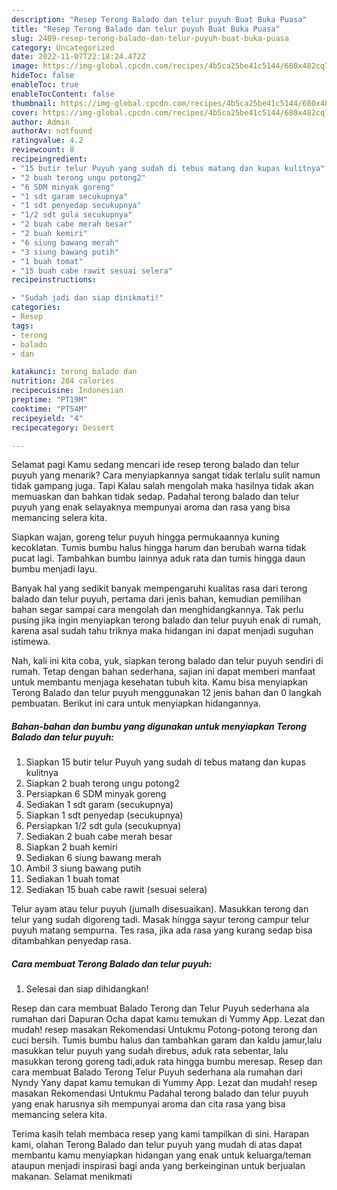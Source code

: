 ```yaml
---
description: "Resep Terong Balado dan telur puyuh Buat Buka Puasa"
title: "Resep Terong Balado dan telur puyuh Buat Buka Puasa"
slug: 2409-resep-terong-balado-dan-telur-puyuh-buat-buka-puasa
category: Uncategorized
date: 2022-11-07T22:18:24.472Z
image: https://img-global.cpcdn.com/recipes/4b5ca25be41c5144/680x482cq70/terong-balado-dan-telur-puyuh-foto-resep-utama.jpg
hideToc: false
enableToc: true
enableTocContent: false
thumbnail: https://img-global.cpcdn.com/recipes/4b5ca25be41c5144/680x482cq70/terong-balado-dan-telur-puyuh-foto-resep-utama.jpg
cover: https://img-global.cpcdn.com/recipes/4b5ca25be41c5144/680x482cq70/terong-balado-dan-telur-puyuh-foto-resep-utama.jpg
author: Admin
authorAv: notfound
ratingvalue: 4.2
reviewcount: 8
recipeingredient:
- "15 butir telur Puyuh yang sudah di tebus matang dan kupas kulitnya"
- "2 buah terong ungu potong2"
- "6 SDM minyak goreng"
- "1 sdt garam secukupnya"
- "1 sdt penyedap secukupnya"
- "1/2 sdt gula secukupnya"
- "2 buah cabe merah besar"
- "2 buah kemiri"
- "6 siung bawang merah"
- "3 siung bawang putih"
- "1 buah tomat"
- "15 buah cabe rawit sesuai selera"
recipeinstructions:

- "Sudah jadi dan siap dinikmati!"
categories:
- Resep
tags:
- terong
- balado
- dan

katakunci: terong balado dan 
nutrition: 284 calories
recipecuisine: Indonesian
preptime: "PT19M"
cooktime: "PT54M"
recipeyield: "4"
recipecategory: Dessert

---
```



Selamat pagi Kamu sedang mencari ide resep terong balado dan telur puyuh yang menarik? Cara menyiapkannya sangat tidak terlalu sulit namun tidak gampang juga. Tapi Kalau salah mengolah maka hasilnya tidak akan memuaskan dan bahkan tidak sedap. Padahal terong balado dan telur puyuh yang enak selayaknya mempunyai aroma dan rasa yang bisa memancing selera kita.


Siapkan wajan, goreng telur puyuh hingga permukaannya kuning kecoklatan. Tumis bumbu halus hingga harum dan berubah warna tidak pucat lagi. Tambahkan bumbu lainnya aduk rata dan tumis hingga daun bumbu menjadi layu.

Banyak hal yang sedikit banyak mempengaruhi kualitas rasa dari terong balado dan telur puyuh, pertama dari jenis bahan, kemudian pemilihan bahan segar sampai cara mengolah dan menghidangkannya. Tak perlu pusing jika ingin menyiapkan terong balado dan telur puyuh enak di rumah, karena asal sudah tahu triknya maka hidangan ini dapat menjadi suguhan istimewa.


Nah, kali ini kita coba, yuk, siapkan terong balado dan telur puyuh sendiri di rumah. Tetap dengan bahan sederhana, sajian ini dapat memberi manfaat untuk membantu menjaga kesehatan tubuh kita. Kamu bisa menyiapkan Terong Balado dan telur puyuh menggunakan 12 jenis bahan dan 0 langkah pembuatan. Berikut ini cara untuk menyiapkan hidangannya.

<!--inarticleads1-->

##### Bahan-bahan dan bumbu yang digunakan untuk menyiapkan Terong Balado dan telur puyuh:

1. Siapkan 15 butir telur Puyuh yang sudah di tebus matang dan kupas kulitnya
1. Siapkan 2 buah terong ungu potong2
1. Persiapkan 6 SDM minyak goreng
1. Sediakan 1 sdt garam (secukupnya)
1. Siapkan 1 sdt penyedap (secukupnya)
1. Persiapkan 1/2 sdt gula (secukupnya)
1. Sediakan 2 buah cabe merah besar
1. Siapkan 2 buah kemiri
1. Sediakan 6 siung bawang merah
1. Ambil 3 siung bawang putih
1. Sediakan 1 buah tomat
1. Sediakan 15 buah cabe rawit (sesuai selera)


Telur ayam atau telur puyuh (jumalh disesuaikan). Masukkan terong dan telur yang sudah digoreng tadi. Masak hingga sayur terong campur telur puyuh matang sempurna. Tes rasa, jika ada rasa yang kurang sedap bisa ditambahkan penyedap rasa. 

<!--inarticleads2-->

##### Cara membuat Terong Balado dan telur puyuh:


1. Selesai dan siap dihidangkan!

Resep dan cara membuat Balado Terong dan Telur Puyuh sederhana ala rumahan dari Dapuran Ocha dapat kamu temukan di Yummy App. Lezat dan mudah! resep masakan Rekomendasi Untukmu Potong-potong terong dan cuci bersih. Tumis bumbu halus dan tambahkan garam dan kaldu jamur,lalu masukkan telur puyuh yang sudah direbus, aduk rata sebentar, lalu masukkan terong goreng tadi,aduk rata hingga bumbu meresap. Resep dan cara membuat Balado Terong Telur Puyuh sederhana ala rumahan dari Nyndy Yany dapat kamu temukan di Yummy App. Lezat dan mudah! resep masakan Rekomendasi Untukmu Padahal terong balado dan telur puyuh yang enak harusnya sih mempunyai aroma dan cita rasa yang bisa memancing selera kita. 

Terima kasih telah membaca resep yang kami tampilkan di sini. Harapan kami, olahan Terong Balado dan telur puyuh yang mudah di atas dapat membantu kamu menyiapkan hidangan yang enak untuk keluarga/teman ataupun menjadi inspirasi bagi anda yang berkeinginan untuk berjualan makanan. Selamat menikmati
